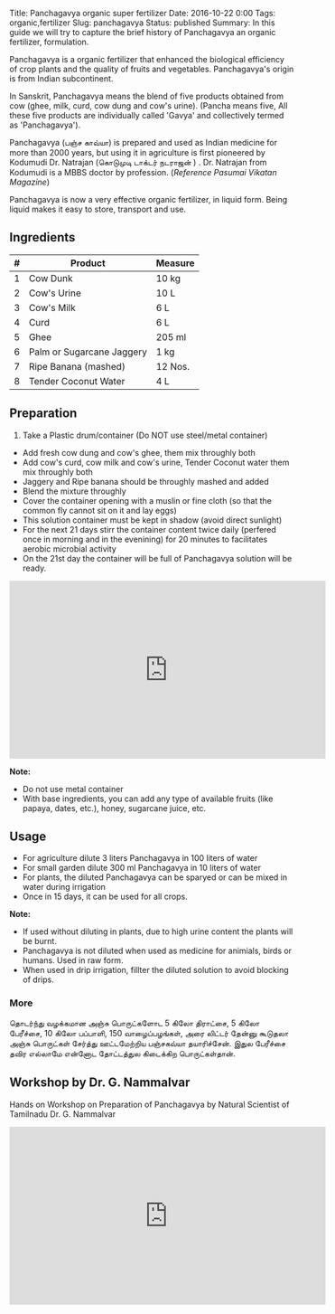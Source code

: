 Title: Panchagavya organic super fertilizer
Date: 2016-10-22 0:00
Tags: organic,fertilizer
Slug: panchagavya
Status: published
Summary: In this guide we will try to capture the brief history of Panchagavya an organic fertilizer, formulation.

Panchagavya is a organic fertilizer that enhanced the biological efficiency of crop plants and the quality of fruits and vegetables. Panchagavya's origin is from Indian subcontinent.

In Sanskrit, Panchagavya means the blend of five products obtained from cow (ghee, milk, curd, cow dung and cow's urine). (Pancha means five, All these five products are individually called 'Gavya' and collectively termed as 'Panchagavya').

Panchagavya (பஞ்ச காவ்யா) is prepared and used as Indian medicine for more than 2000 years, but using it in agriculture is first pioneered by Kodumudi Dr. Natrajan (கொடுமுடி டாக்டர் நடராஜன் ) .  Dr. Natrajan from Kodumudi is a MBBS doctor by profession. (*Reference Pasumai Vikatan Magazine*)

Panchagavya is now a very effective organic fertilizer, in liquid form. Being liquid makes it easy to store, transport and use.

## Ingredients

|#|Product|Measure|
|-|-------|-------|
|1|Cow Dunk|10 kg|
|2|Cow's Urine|10 L|
|3|Cow's Milk|6 L|
|4|Curd|6 L|
|5|Ghee|205 ml|
|6|Palm or Sugarcane Jaggery|1 kg|
|7|Ripe Banana (mashed)|12 Nos.|
|8|Tender Coconut Water|4 L|

## Preparation

1. Take a Plastic drum/container (Do NOT use steel/metal container)
* Add fresh cow dung and cow's ghee, them mix throughly both
* Add cow's curd, cow milk and cow's urine, Tender Coconut water them mix throughly both
* Jaggery and Ripe banana should be throughly mashed and added
* Blend the mixture throughly
* Cover the container opening with a muslin or fine cloth (so that the common fly cannot sit on it and lay eggs)
* This solution container must be kept in shadow (avoid direct sunlight)
* For the next 21 days stirr the container content twice daily (perfered once in morning and in the evenining) for 20 minutes to facilitates aerobic microbial activity
* On the 21st day the container will be full of Panchagavya solution will be ready.

<iframe width="560" height="315" src="https://www.youtube.com/embed/ejkG4iSGbXg" frameborder="0" allowfullscreen></iframe>

**Note:**

* Do not use metal container
* With base ingredients, you can add any type of available fruits (like papaya, dates, etc.), honey, sugarcane juice, etc.

## Usage

* For agriculture dilute 3 liters Panchagavya in 100 liters of water
* For small garden dilute 300 ml Panchagavya in 10 liters of water
* For plants, the diluted Panchagavya can be sparyed or can be mixed in water during irrigation
* Once in 15 days, it can be used for all crops.

**Note:**

* If used without diluting in plants, due to high urine content the plants will be burnt.
* Panchagavya is not diluted when used as medicine for animials, birds or humans. Used in raw form.
* When used in drip irrigation, fillter the diluted solution to avoid blocking of drips.

### More

தொடர்ந்து வழக்கமான அஞ்சு பொருட்களோட 5 கிலோ திராட்சை, 5 கிலோ பேரீச்சை, 10 கிலோ பப்பாளி, 150 வாழைப்பழங்கள், அரை லிட்டர் தேன்னு கூடுதலா அஞ்சு பொருட்கள் சேர்த்து ஊட்டமேற்றிய பஞ்சகவ்யா தயாரிச்சேன். இதுல பேரீச்சை தவிர எல்லாமே என்னோட தோட்டத்துல கிடைக்கிற பொருட்கள்தான்.


## Workshop by Dr. G. Nammalvar
Hands on Workshop on Preparation of Panchagavya by Natural Scientist of Tamilnadu Dr. G. Nammalvar

<iframe width="560" height="315" src="https://www.youtube.com/embed/g8xbkeZkw4g" frameborder="0" allowfullscreen></iframe>
